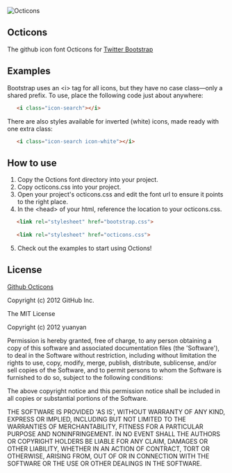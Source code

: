 
![Octicons](/yuanyan/Octicons/raw/master/docs/assets/octicons.png)

## Octicons

The github icon font Octicons for [Twitter Bootstrap](http://twitter.github.com/bootstrap)

## Examples

Bootstrap uses an &lt;i&gt; tag for all icons, but they have no case class&mdash;only a shared prefix. To use, place the following code just about anywhere:

 ```html
	<i class="icon-search"></i>
 ```
 
There are also styles available for inverted (white) icons, made ready with one extra class:

 ```html
	<i class="icon-search icon-white"></i>
 ```

## How to use
1. Copy the Octions font directory into your project.
2. Copy octicons.css into your project.
3. Open your project's octicons.css and edit the font url to ensure it points to the right place.
4. In the &lt;head&gt; of your html, reference the location to your octicons.css.
 ```html
    <link rel="stylesheet" href="bootstrap.css">
	
    <link rel="stylesheet" href="octicons.css">
 ```
5. Check out the examples to start using Octions!

## License

[Github Octicons](https://github.com/styleguide/css/7.0)

Copyright (c) 2012 GitHub Inc.

The MIT License

Copyright (c) 2012 yuanyan

Permission is hereby granted, free of charge, to any person obtaining a copy of this software and associated documentation files (the 'Software'), to deal in the Software without restriction, including without limitation the rights to use, copy, modify, merge, publish, distribute, sublicense, and/or sell copies of the Software, and to permit persons to whom the Software is furnished to do so, subject to the following conditions:

The above copyright notice and this permission notice shall be included in all copies or substantial portions of the Software.

THE SOFTWARE IS PROVIDED 'AS IS', WITHOUT WARRANTY OF ANY KIND, EXPRESS OR IMPLIED, INCLUDING BUT NOT LIMITED TO THE WARRANTIES OF MERCHANTABILITY, FITNESS FOR A PARTICULAR PURPOSE AND NONINFRINGEMENT. IN NO EVENT SHALL THE AUTHORS OR COPYRIGHT HOLDERS BE LIABLE FOR ANY CLAIM, DAMAGES OR OTHER LIABILITY, WHETHER IN AN ACTION OF CONTRACT, TORT OR OTHERWISE, ARISING FROM, OUT OF OR IN CONNECTION WITH THE SOFTWARE OR THE USE OR OTHER DEALINGS IN THE SOFTWARE.